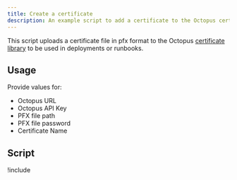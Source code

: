 ```yaml
---
title: Create a certificate
description: An example script to add a certificate to the Octopus certificate library.
---
```


This script uploads a certificate file in pfx format to the Octopus [certificate library](/docs/deployment-examples/certificates/index.md) to be used in deployments or runbooks.

## Usage

Provide values for:

- Octopus URL
- Octopus API Key
- PFX file path
- PFX file password
- Certificate Name

## Script

!include <create-certificate-scripts>
